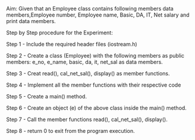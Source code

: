 Aim: Given that an Employee class contains following members data members,Employee number, Employee name, Basic, DA, IT, Net salary and print data members.

Step by Step procedure for the Experiment:

Step 1 - Include the required header files (iostream.h)

Step 2 - Create a class (Employee) with the following members as public members: e_no, e_name, basic, da, it, net_sal as data members.

Step 3 - Creat read(), cal_net_sal(), display() as member functions.

Step 4 - Implement all the member functions with their respective code

Step 5 - Create a main() method.

Step 6 - Create an object (e) of the above class inside the main() method.

Step 7 - Call the member functions read(), cal_net_sal(), display().

Step 8 - return 0 to exit from the program execution.
